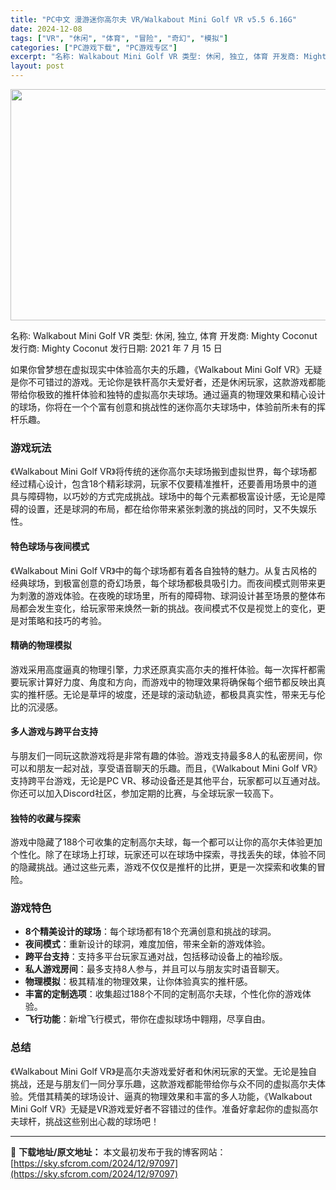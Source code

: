 ```yaml
---
title: "PC中文 漫游迷你高尔夫 VR/Walkabout Mini Golf VR v5.5 6.16G"
date: 2024-12-08
tags: ["VR", "休闲", "体育", "冒险", "奇幻", "模拟"]
categories: ["PC游戏下载", "PC游戏专区"]
excerpt: "名称: Walkabout Mini Golf VR 类型: 休闲, 独立, 体育 开发商: Mighty Coconut 发行商: Mighty Coconut 发行日期: 2021 年 7 月 15 日 如果你曾梦想在虚拟现实中体验高尔夫的乐趣，《Walkabout Mini Golf VR》无&hellip;"
layout: post
---
```


<img class="aligncenter size-full wp-image-97102" src="https://sky.sfcrom.com/wp-content/uploads/2024/12/2024120811172226.webp" alt="" width="660" height="370" />

名称: Walkabout Mini Golf VR
类型: 休闲, 独立, 体育
开发商: Mighty Coconut
发行商: Mighty Coconut
发行日期: 2021 年 7 月 15 日

如果你曾梦想在虚拟现实中体验高尔夫的乐趣，《Walkabout Mini Golf VR》无疑是你不可错过的游戏。无论你是铁杆高尔夫爱好者，还是休闲玩家，这款游戏都能带给你极致的推杆体验和独特的虚拟高尔夫球场。通过逼真的物理效果和精心设计的球场，你将在一个个富有创意和挑战性的迷你高尔夫球场中，体验前所未有的挥杆乐趣。
<h3>游戏玩法</h3>
《Walkabout Mini Golf VR》将传统的迷你高尔夫球场搬到虚拟世界，每个球场都经过精心设计，包含18个精彩球洞，玩家不仅要精准推杆，还要善用场景中的道具与障碍物，以巧妙的方式完成挑战。球场中的每个元素都极富设计感，无论是障碍的设置，还是球洞的布局，都在给你带来紧张刺激的挑战的同时，又不失娱乐性。
<h4>特色球场与夜间模式</h4>
《Walkabout Mini Golf VR》中的每个球场都有着各自独特的魅力。从复古风格的经典球场，到极富创意的奇幻场景，每个球场都极具吸引力。而夜间模式则带来更为刺激的游戏体验。在夜晚的球场里，所有的障碍物、球洞设计甚至场景的整体布局都会发生变化，给玩家带来焕然一新的挑战。夜间模式不仅是视觉上的变化，更是对策略和技巧的考验。
<h4>精确的物理模拟</h4>
游戏采用高度逼真的物理引擎，力求还原真实高尔夫的推杆体验。每一次挥杆都需要玩家计算好力度、角度和方向，而游戏中的物理效果将确保每个细节都反映出真实的推杆感。无论是草坪的坡度，还是球的滚动轨迹，都极具真实性，带来无与伦比的沉浸感。
<h4>多人游戏与跨平台支持</h4>
与朋友们一同玩这款游戏将是非常有趣的体验。游戏支持最多8人的私密房间，你可以和朋友一起对战，享受语音聊天的乐趣。而且，《Walkabout Mini Golf VR》支持跨平台游戏，无论是PC VR、移动设备还是其他平台，玩家都可以互通对战。你还可以加入Discord社区，参加定期的比赛，与全球玩家一较高下。
<h4>独特的收藏与探索</h4>
游戏中隐藏了188个可收集的定制高尔夫球，每一个都可以让你的高尔夫体验更加个性化。除了在球场上打球，玩家还可以在球场中探索，寻找丢失的球，体验不同的隐藏挑战。通过这些元素，游戏不仅仅是推杆的比拼，更是一次探索和收集的冒险。
<h3>游戏特色</h3>
<ul>
 	<li><strong>8个精美设计的球场</strong>：每个球场都有18个充满创意和挑战的球洞。</li>
 	<li><strong>夜间模式</strong>：重新设计的球洞，难度加倍，带来全新的游戏体验。</li>
 	<li><strong>跨平台支持</strong>：支持多平台玩家互通对战，包括移动设备上的袖珍版。</li>
 	<li><strong>私人游戏房间</strong>：最多支持8人参与，并且可以与朋友实时语音聊天。</li>
 	<li><strong>物理模拟</strong>：极其精准的物理效果，让你体验真实的推杆感。</li>
 	<li><strong>丰富的定制选项</strong>：收集超过188个不同的定制高尔夫球，个性化你的游戏体验。</li>
 	<li><strong>飞行功能</strong>：新增飞行模式，带你在虚拟球场中翱翔，尽享自由。</li>
</ul>
<h3>总结</h3>
《Walkabout Mini Golf VR》是高尔夫游戏爱好者和休闲玩家的天堂。无论是独自挑战，还是与朋友们一同分享乐趣，这款游戏都能带给你与众不同的虚拟高尔夫体验。凭借其精美的球场设计、逼真的物理效果和丰富的多人功能，《Walkabout Mini Golf VR》无疑是VR游戏爱好者不容错过的佳作。准备好拿起你的虚拟高尔夫球杆，挑战这些别出心裁的球场吧！

---
📖 **下载地址/原文地址：** 本文最初发布于我的博客网站：[https://sky.sfcrom.com/2024/12/97097](https://sky.sfcrom.com/2024/12/97097)
